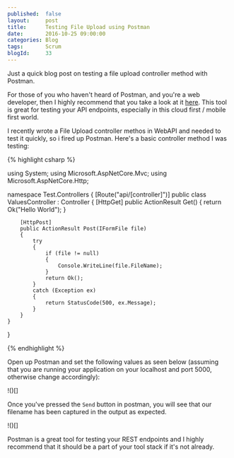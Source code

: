 ```yaml
---
published: 	false
layout: 	post
title:		Testing File Upload using Postman 
date: 		2016-10-25 09:00:00
categories: Blog
tags: 		Scrum
blogId:     33
---
```


Just a quick blog post on testing a file upload controller method with Postman.

For those of you who haven't heard of Postman, and you're a web developer, then I highly recommend that you take a look at it [here](http://postman.com). This tool is great for testing your API endpoints, especially in this cloud first / mobile first world.

I recently wrote a File Upload controller methos in WebAPI and needed to test it quickly, so i fired up Postman. Here's a basic controller method I was testing:

{% highlight csharp %}

using System;
using Microsoft.AspNetCore.Mvc;
using Microsoft.AspNetCore.Http;

namespace Test.Controllers
{
    [Route("api/[controller]")]
    public class ValuesController : Controller
    {
        [HttpGet]
        public ActionResult Get()
        {
            return Ok("Hello World");
        }

        [HttpPost]
        public ActionResult Post(IFormFile file)
        {
            try
            {
                if (file != null)
                {
                    Console.WriteLine(file.FileName);
                }
                return Ok();
            }
            catch (Exception ex)
            {
                return StatusCode(500, ex.Message);
            }
        }
    }
}

{% endhighlight %}

Open up Postman and set the following values as seen below (assuming that you are running your application on your localhost and port 5000, otherwise change accordingly):

!()[]

Once you've pressed the ```Send``` button in postman, you will see that our filename has been captured in the output as expected.

!()[]

Postman is a great tool for testing your REST endpoints and I highly recommend that it should be a part of your tool stack if it's not already.

